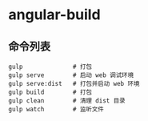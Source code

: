 # angular-build

## 命令列表

    gulp              # 打包
    gulp serve        # 启动 web 调试环境
    gulp serve:dist   # 打包并启动 web 环境
    gulp build        # 打包
    gulp clean        # 清理 dist 目录
    gulp watch        # 监听文件
